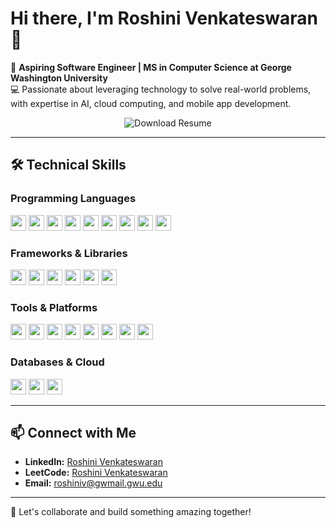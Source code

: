 # Hi there, I'm Roshini Venkateswaran 👋  

🌟 **Aspiring Software Engineer | MS in Computer Science at George Washington University**  
💻 Passionate about leveraging technology to solve real-world problems, with expertise in AI, cloud computing, and mobile app development.


<div style="text-align: center;">
    <a href="https://github.com/RoshiniVenkateswaran/RoshiniVenkateswaran/blob/main/Resume%20-%20Roshini%20Venkateswaran.pdf" style="text-decoration: none;">
        <img src="https://img.shields.io/badge/-Download%20Resume-blue?style=flat-square&logo=google-drive&logoColor=white" alt="Download Resume" />
    </a>
</div>


---

## 🛠️ Technical Skills  

### Programming Languages
<img src="https://img.shields.io/badge/Java-blue" height="25"> <img src="https://img.shields.io/badge/Python-yellow" height="25"> <img src="https://img.shields.io/badge/C/C++-brightgreen" height="25"> <img src="https://img.shields.io/badge/Dart-purple" height="25"> <img src="https://img.shields.io/badge/SQL-lightgrey" height="25"> <img src="https://img.shields.io/badge/C%23-orange" height="25"> <img src="https://img.shields.io/badge/HTML-red" height="25"> <img src="https://img.shields.io/badge/CSS-blue" height="25"> <img src="https://img.shields.io/badge/JavaScript-yellowgreen" height="25">
### Frameworks & Libraries
<img src="https://img.shields.io/badge/Flutter-blueviolet" height="25"> <img src="https://img.shields.io/badge/Spring-green" height="25"> <img src="https://img.shields.io/badge/Unity-black" height="25"> <img src="https://img.shields.io/badge/TensorFlow-orange" height="25"> <img src="https://img.shields.io/badge/Keras-lightblue" height="25"> <img src="https://img.shields.io/badge/REST%20API-lightgrey" height="25">
### Tools & Platforms
<img src="https://img.shields.io/badge/Git-black" height="25"> <img src="https://img.shields.io/badge/GitHub-darkgrey" height="25"> <img src="https://img.shields.io/badge/VS%20Code-blue" height="25"> <img src="https://img.shields.io/badge/Postman-orange" height="25"> <img src="https://img.shields.io/badge/Firebase-brightgreen" height="25"> <img src="https://img.shields.io/badge/Supabase-green" height="25"> <img src="https://img.shields.io/badge/AWS-lightblue" height="25"> <img src="https://img.shields.io/badge/IBM%20Cloud-purple" height="25">
### Databases & Cloud
<img src="https://img.shields.io/badge/MySQL-blue" height="25"> <img src="https://img.shields.io/badge/MongoDB-green" height="25"> <img src="https://img.shields.io/badge/Relational%20DB-brightgreen" height="25">

---

## 📫 Connect with Me  
- **LinkedIn:** [Roshini Venkateswaran](https://www.linkedin.com/in/roshini-venkat)
- **LeetCode:** [Roshini Venkateswaran](https://leetcode.com/u/user4723HU/) 
- **Email:** [roshiniv@gwmail.gwu.edu](mailto:roshiniv@gwmail.gwu.edu)  

---

🌟 Let's collaborate and build something amazing together!
